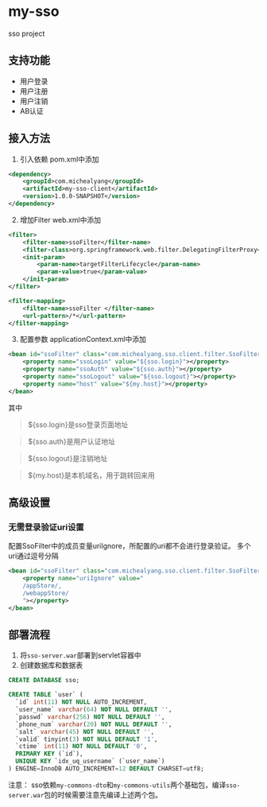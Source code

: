 # my-sso
sso project


## 支持功能
* 用户登录
* 用户注册
* 用户注销
* AB认证


## 接入方法

1. 引入依赖
pom.xml中添加
```xml
<dependency>
    <groupId>com.michealyang</groupId>
    <artifactId>my-sso-client</artifactId>
    <version>1.0.0-SNAPSHOT</version>
</dependency>
```
2. 增加Filter
web.xml中添加
```xml
<filter>
    <filter-name>ssoFilter</filter-name>
    <filter-class>org.springframework.web.filter.DelegatingFilterProxy</filter-class>
    <init-param>
        <param-name>targetFilterLifecycle</param-name>
        <param-value>true</param-value>
    </init-param>
</filter>

<filter-mapping>
    <filter-name>ssoFilter </filter-name>
    <url-pattern>/*</url-pattern>
</filter-mapping>
```
3. 配置参数
applicationContext.xml中添加
```xml
<bean id="ssoFilter" class="com.michealyang.sso.client.filter.SsoFilter">
    <property name="ssoLogin" value="${sso.login}"></property>
    <property name="ssoAuth" value="${sso.auth}"></property>
    <property name="ssoLogout" value="${sso.logout}"></property>
    <property name="host" value="${my.host}"></property>
</bean>
```
其中
> ${sso.login}是sso登录页面地址

> ${sso.auth}是用户认证地址

> ${sso.logout}是注销地址

> ${my.host}是本机域名，用于跳转回来用

## 高级设置
### 无需登录验证uri设置
配置SsoFilter中的成员变量uriIgnore，所配置的uri都不会进行登录验证。
多个uri通过逗号分隔
```xml
<bean id="ssoFilter" class="com.michealyang.sso.client.filter.SsoFilter">
    <property name="uriIgnore" value="
    /appStore/,
    /webappStore/
    "></property>
</bean>
```

## 部署流程
1. 将`sso-server.war`部署到servlet容器中
2. 创建数据库和数据表
```sql
CREATE DATABASE sso;

CREATE TABLE `user` (
  `id` int(11) NOT NULL AUTO_INCREMENT,
  `user_name` varchar(64) NOT NULL DEFAULT '',
  `passwd` varchar(256) NOT NULL DEFAULT '',
  `phone_num` varchar(20) NOT NULL DEFAULT '',
  `salt` varchar(45) NOT NULL DEFAULT '',
  `valid` tinyint(3) NOT NULL DEFAULT '1',
  `ctime` int(11) NOT NULL DEFAULT '0',
  PRIMARY KEY (`id`),
  UNIQUE KEY `idx_uq_username` (`user_name`)
) ENGINE=InnoDB AUTO_INCREMENT=12 DEFAULT CHARSET=utf8;
```
注意：
sso依赖`my-commons-dto`和`my-commons-utils`两个基础包，编译`sso-server.war`包的时候需要注意先编译上述两个包。


